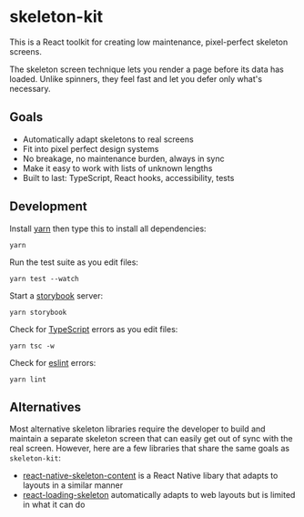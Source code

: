 # skeleton-kit

This is a React toolkit for creating low maintenance, pixel-perfect skeleton screens.

The skeleton screen technique lets you render a page before its data has loaded. Unlike spinners, they feel fast and let you defer only what's necessary.

## Goals

- Automatically adapt skeletons to real screens
- Fit into pixel perfect design systems
- No breakage, no maintenance burden, always in sync
- Make it easy to work with lists of unknown lengths
- Built to last: TypeScript, React hooks, accessibility, tests

## Development

Install [yarn](https://yarnpkg.com/) then type this to install all dependencies:

```
yarn
```

Run the test suite as you edit files:

```
yarn test --watch
```

Start a [storybook](https://storybook.js.org/) server:

```
yarn storybook
```

Check for [TypeScript](https://www.typescriptlang.org/) errors as you edit files:

```
yarn tsc -w
```

Check for [eslint](https://eslint.org/) errors:

```
yarn lint
```

## Alternatives

Most alternative skeleton libraries require the developer to build and maintain a separate skeleton screen that can easily get out of sync with the real screen.
However, here are a few libraries that share the same goals as `skeleton-kit`:

- [react-native-skeleton-content](https://github.com/alexZajac/react-native-skeleton-content) is a React Native libary that adapts to layouts in a similar manner
- [react-loading-skeleton](https://github.com/dvtng/react-loading-skeleton) automatically adapts to web layouts but is limited in what it can do
